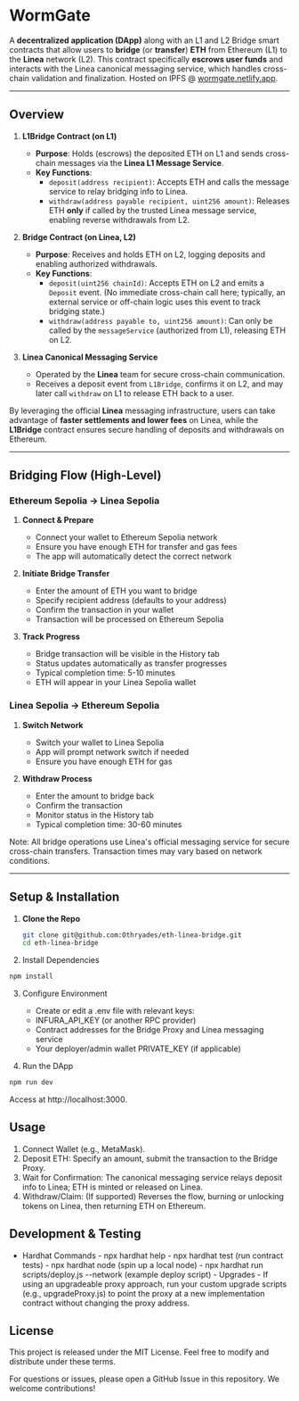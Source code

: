 # WormGate

A **decentralized application (DApp)** along with an L1 and L2 Bridge smart contracts that allow users to **bridge** (or **transfer**) **ETH** from Ethereum (L1) to the **Linea** network (L2). This contract specifically **escrows user funds** and interacts with the Linea canonical messaging service, which handles cross-chain validation and finalization. Hosted on IPFS @ [wormgate.netlify.app](https://wormgate.netlify.app/).

---

## Overview

1. **L1Bridge Contract (on L1)**  
   - **Purpose**: Holds (escrows) the deposited ETH on L1 and sends cross-chain messages via the **Linea L1 Message Service**.  
   - **Key Functions**:  
     - `deposit(address recipient)`: Accepts ETH and calls the message service to relay bridging info to Linea.  
     - `withdraw(address payable recipient, uint256 amount)`: Releases ETH **only** if called by the trusted Linea message service, enabling reverse withdrawals from L2.  

2. **Bridge Contract (on Linea, L2)**  
   - **Purpose**: Receives and holds ETH on L2, logging deposits and enabling authorized withdrawals.  
   - **Key Functions**:  
      - `deposit(uint256 chainId)`: Accepts ETH on L2 and emits a `Deposit` event. (No immediate cross-chain call here; typically, an external service or off-chain logic uses this event to track bridging state.)  
      - `withdraw(address payable to, uint256 amount)`: Can only be called by the `messageService` (authorized from L1), releasing ETH on L2.  

3. **Linea Canonical Messaging Service**  
   - Operated by the **Linea** team for secure cross-chain communication.  
   - Receives a deposit event from `L1Bridge`, confirms it on L2, and may later call `withdraw` on L1 to release ETH back to a user.

By leveraging the official **Linea** messaging infrastructure, users can take advantage of **faster settlements and lower fees** on Linea, while the **L1Bridge** contract ensures secure handling of deposits and withdrawals on Ethereum.

---

## Bridging Flow (High-Level)

### Ethereum Sepolia → Linea Sepolia
1. **Connect & Prepare**
   - Connect your wallet to Ethereum Sepolia network
   - Ensure you have enough ETH for transfer and gas fees
   - The app will automatically detect the correct network

2. **Initiate Bridge Transfer**
   - Enter the amount of ETH you want to bridge
   - Specify recipient address (defaults to your address)
   - Confirm the transaction in your wallet
   - Transaction will be processed on Ethereum Sepolia

3. **Track Progress**
   - Bridge transaction will be visible in the History tab
   - Status updates automatically as transfer progresses
   - Typical completion time: 5-10 minutes
   - ETH will appear in your Linea Sepolia wallet

### Linea Sepolia → Ethereum Sepolia
1. **Switch Network**
   - Switch your wallet to Linea Sepolia
   - App will prompt network switch if needed
   - Ensure you have enough ETH for gas

2. **Withdraw Process**
   - Enter the amount to bridge back
   - Confirm the transaction
   - Monitor status in the History tab
   - Typical completion time: 30-60 minutes

Note: All bridge operations use Linea's official messaging service for secure cross-chain transfers. Transaction times may vary based on network conditions.

---

## Setup & Installation

1. **Clone the Repo**  
   ```bash
   git clone git@github.com:Othryades/eth-linea-bridge.git
   cd eth-linea-bridge

2.	Install Dependencies
   ```bash
   npm install
   ```

3.	Configure Environment
	- Create or edit a .env file with relevant keys:
	- INFURA_API_KEY (or another RPC provider)
	- Contract addresses for the Bridge Proxy and Linea messaging service
	- Your deployer/admin wallet PRIVATE_KEY (if applicable)

4.	Run the DApp
   ```bash
   npm run dev
   ```

   Access at http://localhost:3000.

## Usage

1.	Connect Wallet (e.g., MetaMask).
2.	Deposit ETH: Specify an amount, submit the transaction to the Bridge Proxy.
3.	Wait for Confirmation: The canonical messaging service relays deposit info to Linea; ETH is minted or released on Linea.
4.	Withdraw/Claim: (If supported) Reverses the flow, burning or unlocking tokens on Linea, then returning ETH on Ethereum.

## Development & Testing
	
   - Hardhat Commands
	- npx hardhat help
	- npx hardhat test (run contract tests)
	- npx hardhat node (spin up a local node)
	- npx hardhat run scripts/deploy.js --network <network> (example deploy script)
	- Upgrades
	- If using an upgradeable proxy approach, run your custom upgrade scripts (e.g., upgradeProxy.js) to point the proxy at a new implementation contract without changing the proxy address.

## License

This project is released under the MIT License. Feel free to modify and distribute under these terms.

For questions or issues, please open a GitHub Issue in this repository. We welcome contributions!
